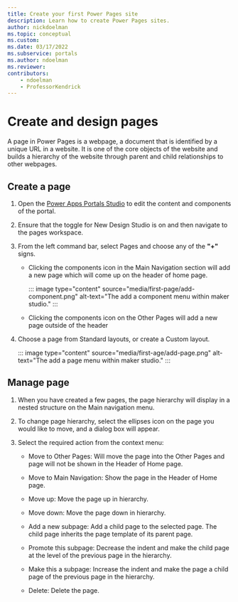 ```yaml
---
title: Create your first Power Pages site
description: Learn how to create Power Pages sites.
author: nickdoelman
ms.topic: conceptual
ms.custom: 
ms.date: 03/17/2022
ms.subservice: portals
ms.author: ndoelman 
ms.reviewer: 
contributors:
    - ndoelman
    - ProfessorKendrick
---
```


# Create and design pages 

A page in Power Pages is a webpage, a document that is identified by a unique URL in a website. It is one of the core objects of the website and builds a hierarchy of the website through parent and child relationships to other webpages.

## Create a page

1. Open the [Power Apps Portals Studio](/powerapps/maker/portals/portal-designer-anatomy) to edit the content and components of the portal.

1. Ensure that the toggle for New Design Studio is on and then navigate to the pages workspace.  

1. From the left command bar, select Pages and choose any of the **"+"** signs.

    - Clicking the components icon in the Main Navigation section will add a new page which will come up on the header of home page.

        ::: image type="content" source="media/first-page/add-component.png" alt-text="The add a component menu within maker studio." :::

    - Clicking the components icon on the Other Pages will add a new page outside of the header

1. Choose a page from Standard layouts, or create a Custom layout.

    ::: image type="content" source="media/first-age/add-page.png" alt-text="The add a page menu within maker studio." :::

## Manage page

1. When you have created a few pages, the page hierarchy will display in a nested structure on the Main navigation menu.

1. To change page hierarchy, select the ellipses icon on the page you would like to move, and a dialog box will appear.  

1. Select the required action from the context menu:

    - Move to Other Pages: Will move the page into the Other Pages and page will not be shown in the Header of Home page.

    - Move to Main Navigation: Show the page in the Header of Home page.

    - Move up: Move the page up in hierarchy.

    - Move down: Move the page down in hierarchy.

    - Add a new subpage: Add a child page to the selected page. The child page inherits the page template of its parent page.

    - Promote this subpage: Decrease the indent and make the child page at the level of the previous page in the hierarchy.

    - Make this a subpage: Increase the indent and make the page a child page of the previous page in the hierarchy.

    - Delete: Delete the page.

